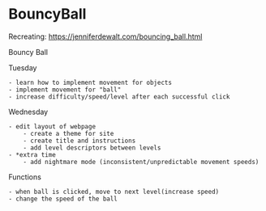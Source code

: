 # BouncyBall
Recreating: https://jenniferdewalt.com/bouncing_ball.html

Bouncy Ball

Tuesday

	- learn how to implement movement for objects
	- implement movement for "ball"
	- increase difficulty/speed/level after each successful click
	
Wednesday

	- edit layout of webpage
		- create a theme for site
		- create title and instructions
		- add level descriptors between levels
	- *extra time
		- add nightmare mode (inconsistent/unpredictable movement speeds)

Functions

	- when ball is clicked, move to next level(increase speed)
	- change the speed of the ball
  

